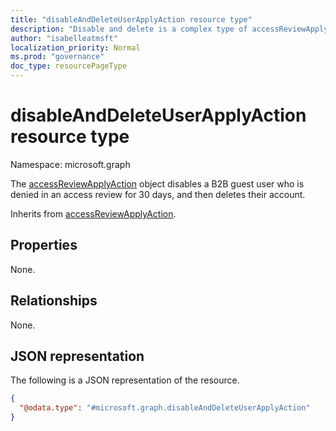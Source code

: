 ```yaml
---
title: "disableAndDeleteUserApplyAction resource type"
description: "Disable and delete is a complex type of accessReviewApplyAction that indicates disabling any B2B guest user who is denied in an access review for 30 days, then subsequently deleting their account."
author: "isabelleatmsft"
localization_priority: Normal
ms.prod: "governance"
doc_type: resourcePageType
---
```


# disableAndDeleteUserApplyAction resource type

Namespace: microsoft.graph

The [accessReviewApplyAction](accessreviewapplyaction.md) object disables a B2B guest user who is denied in an access review for 30 days, and then deletes their account.

Inherits from [accessReviewApplyAction](../resources/accessreviewapplyaction.md).

## Properties
None.

## Relationships
None.

## JSON representation
The following is a JSON representation of the resource.
<!-- {
  "blockType": "resource",
  "@odata.type": "microsoft.graph.disableAndDeleteUserApplyAction"
}
-->
``` json
{
  "@odata.type": "#microsoft.graph.disableAndDeleteUserApplyAction"
}
```
